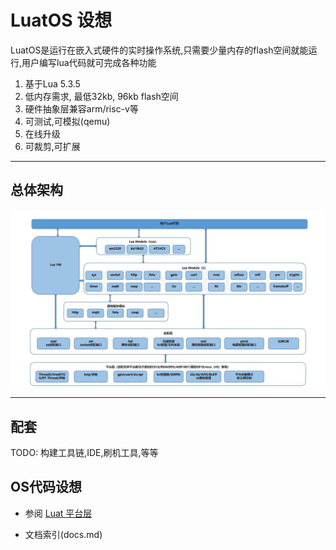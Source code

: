 # LuatOS 设想

LuatOS是运行在嵌入式硬件的实时操作系统,只需要少量内存的flash空间就能运行,用户编写lua代码就可完成各种功能

1. 基于Lua 5.3.5
2. 低内存需求, 最低32kb, 96kb flash空间
3. 硬件抽象层兼容arm/risc-v等
4. 可测试,可模拟(qemu)
5. 在线升级
6. 可裁剪,可扩展


----------------------------------------------------------------------------------
## 总体架构

![总体架构](system.jpg)

----------------------------------------------------------------------------------
## 配套

TODO: 构建工具链,IDE,刷机工具,等等

## OS代码设想

* 参阅 [Luat 平台层](markdown/core/luat_platform.md) 

* 文档索引(docs.md)
